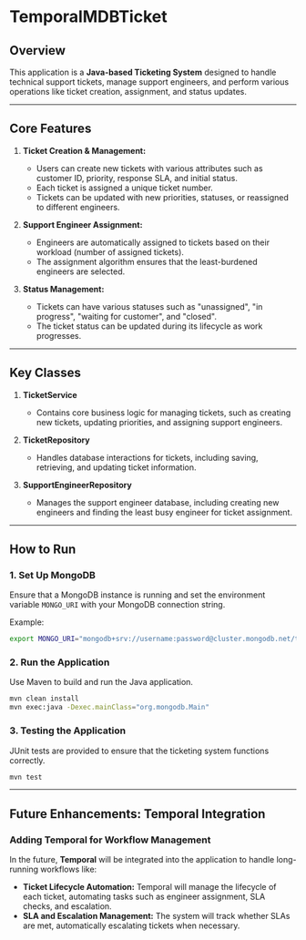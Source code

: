 # TemporalMDBTicket

## Overview

This application is a **Java-based Ticketing System** designed to handle technical support tickets, manage support engineers, and perform various operations like ticket creation, assignment, and status updates. 

---

## Core Features

1. **Ticket Creation & Management:**
   - Users can create new tickets with various attributes such as customer ID, priority, response SLA, and initial status.
   - Each ticket is assigned a unique ticket number.
   - Tickets can be updated with new priorities, statuses, or reassigned to different engineers.

2. **Support Engineer Assignment:**
   - Engineers are automatically assigned to tickets based on their workload (number of assigned tickets).
   - The assignment algorithm ensures that the least-burdened engineers are selected.

3. **Status Management:**
   - Tickets can have various statuses such as "unassigned", "in progress", "waiting for customer", and "closed".
   - The ticket status can be updated during its lifecycle as work progresses.

---

## Key Classes

1. **TicketService**
   - Contains core business logic for managing tickets, such as creating new tickets, updating priorities, and assigning support engineers.

2. **TicketRepository**
   - Handles database interactions for tickets, including saving, retrieving, and updating ticket information.

3. **SupportEngineerRepository**
   - Manages the support engineer database, including creating new engineers and finding the least busy engineer for ticket assignment.

---

## How to Run

### 1. Set Up MongoDB
Ensure that a MongoDB instance is running and set the environment variable `MONGO_URI` with your MongoDB connection string.

Example:
```bash
export MONGO_URI="mongodb+srv://username:password@cluster.mongodb.net/ticketing_system"
```

### 2. Run the Application
Use Maven to build and run the Java application.

```bash
mvn clean install
mvn exec:java -Dexec.mainClass="org.mongodb.Main"
```

### 3. Testing the Application
JUnit tests are provided to ensure that the ticketing system functions correctly.

```bash
mvn test
```

---

## Future Enhancements: Temporal Integration

### **Adding Temporal for Workflow Management**

In the future, **Temporal** will be integrated into the application to handle long-running workflows like:
- **Ticket Lifecycle Automation:** Temporal will manage the lifecycle of each ticket, automating tasks such as engineer assignment, SLA checks, and escalation.
- **SLA and Escalation Management:** The system will track whether SLAs are met, automatically escalating tickets when necessary.


